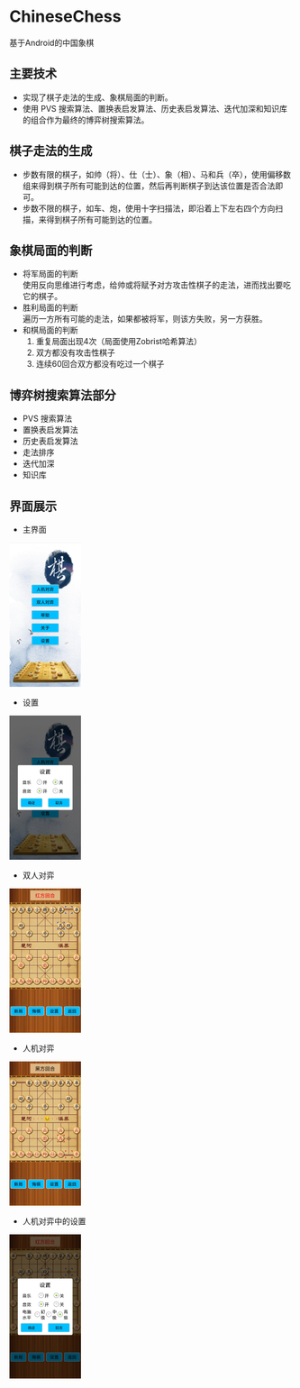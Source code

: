 # ChineseChess
基于Android的中国象棋

## 主要技术
- 实现了棋子走法的生成、象棋局面的判断。
- 使用 PVS 搜索算法、置换表启发算法、历史表启发算法、迭代加深和知识库的组合作为最终的博弈树搜索算法。

## 棋子走法的生成
- 步数有限的棋子，如帅（将）、仕（士）、象（相）、马和兵（卒），使用偏移数组来得到棋子所有可能到达的位置，然后再判断棋子到达该位置是否合法即可。
- 步数不限的棋子，如车、炮，使用十字扫描法，即沿着上下左右四个方向扫描，来得到棋子所有可能到达的位置。

## 象棋局面的判断
- 将军局面的判断  
  使用反向思维进行考虑，给帅或将赋予对方攻击性棋子的走法，进而找出要吃它的棋子。  
- 胜利局面的判断  
  遍历一方所有可能的走法，如果都被将军，则该方失败，另一方获胜。
- 和棋局面的判断  
  1) 重复局面出现4次（局面使用Zobrist哈希算法）
  2) 双方都没有攻击性棋子
  3) 连续60回合双方都没有吃过一个棋子

## 博弈树搜索算法部分
- PVS 搜索算法
- 置换表启发算法
- 历史表启发算法
- 走法排序
- 迭代加深
- 知识库

## 界面展示

- 主界面

<img src="pic\图片1.jpg" alt="1" style="zoom:25%;" />

- 设置

<img src="pic\图片2.jpg" alt="2" style="zoom:25%;" />

- 双人对弈

<img src="pic\图片3.jpg" alt="3" style="zoom:25%;" />

- 人机对弈

<img src="pic\图片4.jpg" alt="4" style="zoom:25%;" />

- 人机对弈中的设置

<img src="pic\图片5.jpg" alt="5" style="zoom:25%;" />
